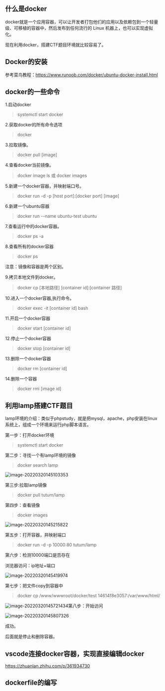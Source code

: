 ##  什么是docker

docker就是一个应用容器，可以让开发者打包他们的应用以及依赖包到一个轻量级、可移植的容器中，然后发布到任何流行的 Linux 机器上，也可以实现虚拟化。

现在利用docker，搭建CTF题目环境就比较容易了。

## Docker的安装

参考菜鸟教程：https://www.runoob.com/docker/ubuntu-docker-install.html

##  docker的一些命令

1.启动docker

>systemctl start docker

2.获取docker的所有命令选项

>docker

3.拉取镜像。

> docker pull [image]

4.查看docker当前镜像。

> docker image ls 或 docker images

5.新建一个docker容器，并映射端口号。

> docker run -d -p [host port]:[docker port] [image]

6.新建一个ubuntu容器

>docker run --name ubuntu-test ubuntu

7.查看运行中的docker容器。

> docker ps -a

8.查看所有的docker容器

>docker ps

注意：镜像和容器是两个区别。

9.拷贝本地文件到docker。

> docker cp [本地路径] [container id]:[container 路径]

10.进入一个docker容器,执行命令。

> docker exec -it [container id] bash

11.开启一个docker容器

>docker start [container id]

12.停止一个docker容器

>docker stop [container id]

13.删除一个docker容器

>docker rm [container id]

14.删除一个容器

>docker rmi [image id]

##  利用lamp搭建CTF题目

lamp环境的介绍：类似于phpstudy，就是把mysql，apache，php安装在linux系统上，组成一个环境来运行php脚本语言。



第一步：打开docker环境

>systemctl start docker

第二步：寻找一个有lamp环境的镜像

>docker search lamp

![image-20220320145103353](https://z3eyond-top-1304266053.cos.ap-chengdu.myqcloud.com/typora/202203201451459.png)

第三步:拉取lamp镜像

>docker pull tutum/lamp

第四步：查看镜像

>docker images

![image-20220320145215822](https://z3eyond-top-1304266053.cos.ap-chengdu.myqcloud.com/typora/202203201452861.png)

第五步：打开容器，并映射端口

>docker run -d -p 10000:80 tutum/lamp

第六步：检测10000端口是否存在

浏览器访问：ip地址+端口

![image-20220320145419974](https://z3eyond-top-1304266053.cos.ap-chengdu.myqcloud.com/typora/202203201454036.png)

第七步：把文件copy到容器中

>docker cp /www/wwwroot/docker/test 14614f8e3057:/var/www/html/

![image-20220320145721434](https://z3eyond-top-1304266053.cos.ap-chengdu.myqcloud.com/typora/202203201457461.png)第八步：开始访问

![image-20220320145807326](https://z3eyond-top-1304266053.cos.ap-chengdu.myqcloud.com/typora/202203201458368.png)

成功。

后面就是停止和删除容器。

##  vscode连接docker容器，实现直接编辑docker

https://zhuanlan.zhihu.com/p/361934730

##  dockerfile的编写


